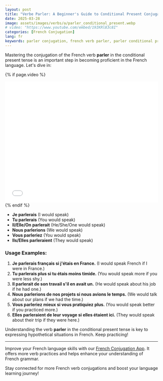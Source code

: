 ```yaml
---
layout: post
title: "Verbe Parler: A Beginner's Guide to Conditional Present Conjugation"
date: 2025-03-28
image: assets/images/verbs/a/parler_conditional_present.webp
# video: "https://www.youtube.com/embed/19IKRl83c8I"
categories: [French Conjugation]
lang: fr
keywords: parler conjugation, french verb parler, parler conditional present, french conjugation, learn french
---
```


Mastering the conjugation of the French verb **parler** in the conditional present tense is an important step in becoming proficient in the French language. Let's dive in:

<!-- Video Embed Section -->
{% if page.video %}
<div class="video-embed">
  <iframe width="100%" height="400" src="{{ page.video | escape }}" frameborder="0" allowfullscreen></iframe>
</div>
{% endif %}

- **Je parlerais** (I would speak)
- **Tu parlerais** (You would speak)
- **Il/Elle/On parlerait** (He/She/One would speak)
- **Nous parlerions** (We would speak)
- **Vous parleriez** (You would speak)
- **Ils/Elles parleraient** (They would speak)

### Usage Examples:

1. **Je parlerais français si j'étais en France.** (I would speak French if I were in France.)
2. **Tu parlerais plus si tu étais moins timide.** (You would speak more if you were less shy.)
3. **Il parlerait de son travail s'il en avait un.** (He would speak about his job if he had one.)
4. **Nous parlerions de nos projets si nous avions le temps.** (We would talk about our plans if we had the time.)
5. **Vous parleriez mieux si vous pratiquiez plus.** (You would speak better if you practiced more.)
6. **Elles parleraient de leur voyage si elles étaient ici.** (They would speak about their trip if they were here.)

Understanding the verb **parler** in the conditional present tense is key to expressing hypothetical situations in French. Keep practicing!

---

Improve your French language skills with our [French Conjugation App]({{site.appStore.url}}). It offers more verb practices and helps enhance your understanding of French grammar.

Stay connected for more French verb conjugations and boost your language learning journey!
